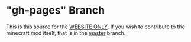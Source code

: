 # "gh-pages" Branch
This is this source for the <a href="https://cabiccraft.github.io/CabicCraft"> WEBSITE ONLY</a>. If you wish to contribute to the minecraft mod itself, that is in the <a href="https://cabiccraft.github.io/CabicCraft"> master</a> branch.
